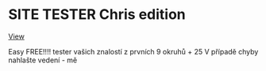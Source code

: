 <h1>SITE TESTER Chris edition</h1>

[View](https://pablomikes.github.io/Epicky-tutorial-na-SITE/)

Easy FREE!!!! tester vašich znalostí z prvních 9 okruhů + 25
V případě chyby nahlašte vedení - mě

